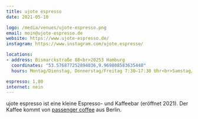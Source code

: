 ```yaml
---
title: ujote espresso
date: 2021-05-10

logo: /media/venues/ujote-espresso.png
email: moin@ujote-espresso.de
website: https://www.ujote-espresso.de/
instagram: https://www.instagram.com/ujote.espresso/

locations:
- address: Bismarckstraße 88<br>20253 Hamburg
  coordinates: "53.576877252894036,9.969808583635448"
  hours: Montag/Dienstag, Donnerstag/Freitag 7:30–17:30 Uhr<br>Samstag/Sonntag 9:30–17:30 Uhr

espresso: 1,80
internet: nein
---
```


ujote espresso ist eine kleine Espresso- und Kaffeebar (eröffnet 2021). Der Kaffee kommt von [passenger coffee](https://www.passenger-coffee.com/) aus Berlin.